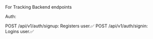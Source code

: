 For Tracking Backend endpoints

Auth:

POST /api/v1/auth/signup: Registers user.✅
POST /api/v1/auth/signin: Logins user.✅
